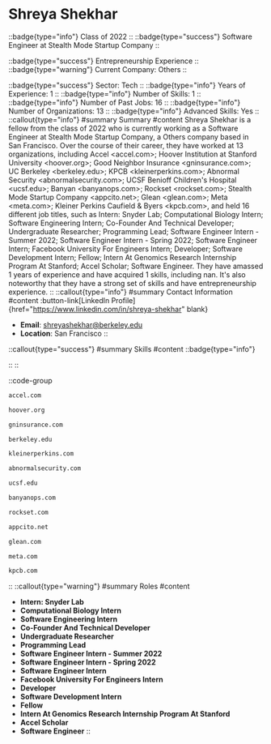 # Shreya Shekhar
::badge{type="info"}
Class of 2022
::
::badge{type="success"}
Software Engineer at Stealth Mode Startup Company
::

::badge{type="success"}
Entrepreneurship Experience
::
::badge{type="warning"}
Current Company: Others
::

::badge{type="success"}
Sector: Tech
::
::badge{type="info"}
Years of Experience: 1
::
::badge{type="info"}
Number of Skills: 1
::
::badge{type="info"}
Number of Past Jobs: 16
::
::badge{type="info"}
Number of Organizations: 13
::
::badge{type="info"}
Advanced Skills: Yes
::
::callout{type="info"}
#summary
Summary
#content
Shreya Shekhar is a fellow from the class of 2022 who is currently working as a Software Engineer at Stealth Mode Startup Company, a Others company based in San Francisco. Over the course of their career, they have worked at 13 organizations, including Accel <accel.com>; Hoover Institution at Stanford University <hoover.org>; Good Neighbor Insurance <gninsurance.com>; UC Berkeley <berkeley.edu>; KPCB <kleinerperkins.com>; Abnormal Security <abnormalsecurity.com>; UCSF Benioff Children's Hospital <ucsf.edu>; Banyan <banyanops.com>; Rockset <rockset.com>; Stealth Mode Startup Company <appcito.net>; Glean <glean.com>; Meta <meta.com>; Kleiner Perkins Caufield & Byers <kpcb.com>, and held 16 different job titles, such as Intern: Snyder Lab; Computational Biology Intern; Software Engineering Intern; Co-Founder And Technical Developer; Undergraduate Researcher; Programming Lead; Software Engineer Intern - Summer 2022; Software Engineer Intern - Spring 2022; Software Engineer Intern; Facebook University For Engineers Intern; Developer; Software Development Intern; Fellow; Intern At Genomics Research Internship Program At Stanford; Accel Scholar; Software Engineer. They have amassed 1 years of experience and have acquired 1 skills, including nan. It's also noteworthy that they have a strong set of skills and have entrepreneurship experience.
::
::callout{type="info"}
#summary
Contact Information
#content
:button-link[LinkedIn Profile]{href="https://www.linkedin.com/in/shreya-shekhar" blank}
- **Email**: shreyashekhar@berkeley.edu
- **Location**: San Francisco
::

::callout{type="success"}
#summary
Skills
#content
::badge{type="info"}

::
::

::code-group
```bash [Accel]
accel.com
```
```bash [Hoover Institution at Stanford University]
hoover.org
```
```bash [Good Neighbor Insurance]
gninsurance.com
```
```bash [UC Berkeley]
berkeley.edu
```
```bash [KPCB]
kleinerperkins.com
```
```bash [Abnormal Security]
abnormalsecurity.com
```
```bash [UCSF Benioff Children's Hospital]
ucsf.edu
```
```bash [Banyan]
banyanops.com
```
```bash [Rockset]
rockset.com
```
```bash [Stealth Mode Startup Company]
appcito.net
```
```bash [Glean]
glean.com
```
```bash [Meta]
meta.com
```
```bash [Kleiner Perkins Caufield & Byers]
kpcb.com
```
::
::callout{type="warning"}
#summary
Roles
#content
- **Intern: Snyder Lab**
- **Computational Biology Intern**
- **Software Engineering Intern**
- **Co-Founder And Technical Developer**
- **Undergraduate Researcher**
- **Programming Lead**
- **Software Engineer Intern - Summer 2022**
- **Software Engineer Intern - Spring 2022**
- **Software Engineer Intern**
- **Facebook University For Engineers Intern**
- **Developer**
- **Software Development Intern**
- **Fellow**
- **Intern At Genomics Research Internship Program At Stanford**
- **Accel Scholar**
- **Software Engineer**
::

